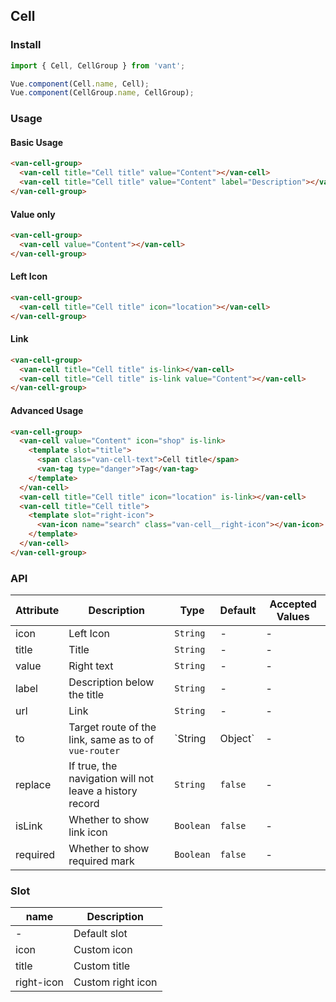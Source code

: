 ## Cell

### Install
``` javascript
import { Cell, CellGroup } from 'vant';

Vue.component(Cell.name, Cell);
Vue.component(CellGroup.name, CellGroup);
```

### Usage

#### Basic Usage

```html
<van-cell-group>
  <van-cell title="Cell title" value="Content"></van-cell>
  <van-cell title="Cell title" value="Content" label="Description"></van-cell>
</van-cell-group>
```

#### Value only

```html
<van-cell-group>
  <van-cell value="Content"></van-cell>
</van-cell-group>
```

#### Left Icon

```html
<van-cell-group>
  <van-cell title="Cell title" icon="location"></van-cell>
</van-cell-group>
```

#### Link

```html
<van-cell-group>
  <van-cell title="Cell title" is-link></van-cell>
  <van-cell title="Cell title" is-link value="Content"></van-cell>
</van-cell-group>
```

#### Advanced Usage

```html
<van-cell-group>
  <van-cell value="Content" icon="shop" is-link>
    <template slot="title">
      <span class="van-cell-text">Cell title</span>
      <van-tag type="danger">Tag</van-tag>
    </template>
  </van-cell>
  <van-cell title="Cell title" icon="location" is-link></van-cell>
  <van-cell title="Cell title">
    <template slot="right-icon">
      <van-icon name="search" class="van-cell__right-icon"></van-icon>
    </template>
  </van-cell>
</van-cell-group>
```

### API

| Attribute | Description | Type | Default | Accepted Values |
|-----------|-----------|-----------|-------------|-------------|
| icon | Left Icon | `String` | - | - |
| title | Title | `String` | - | - |
| value | Right text | `String` | - | - |
| label | Description below the title | `String` | - | - |
| url | Link | `String` | - | - |
| to | Target route of the link, same as to of `vue-router` | `String | Object` | - | - |
| replace | If true, the navigation will not leave a history record | `String` | `false` | - |
| isLink | Whether to show link icon | `Boolean` | `false` | - |
| required | Whether to show required mark | `Boolean` | `false` | - |

### Slot

| name | Description |
|-----------|-----------|
| - | Default slot |
| icon | Custom icon |
| title | Custom title |
| right-icon | Custom right icon |
